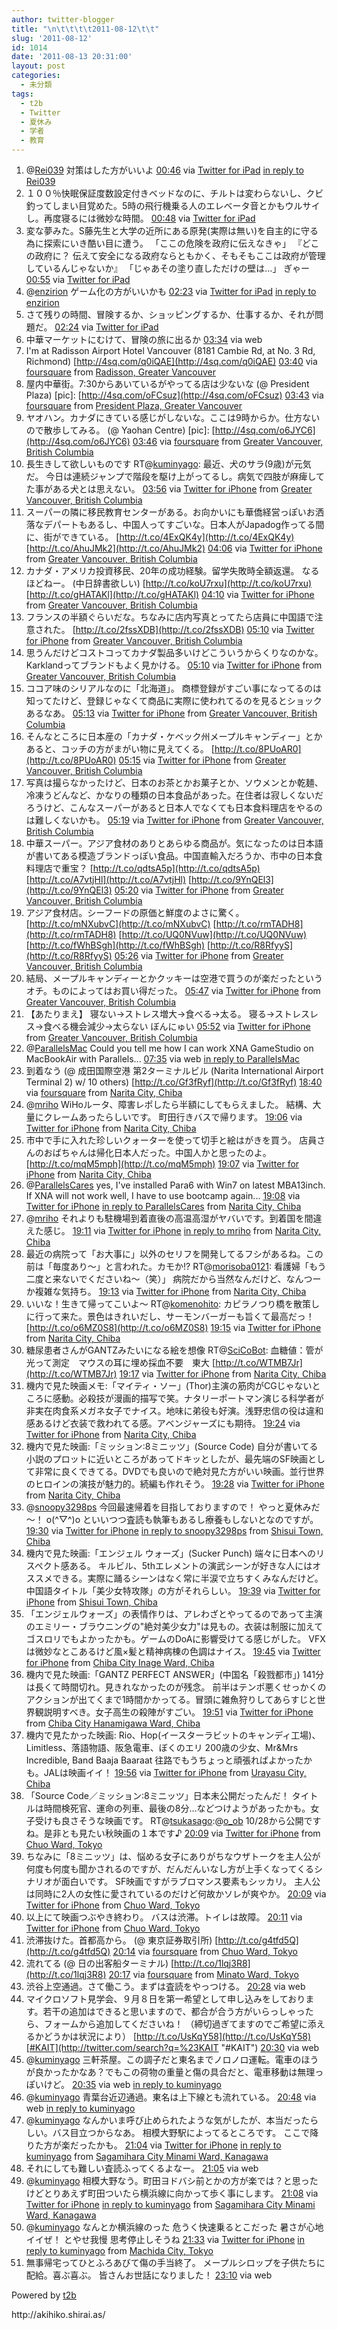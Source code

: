 ```yaml
---
author: twitter-blogger
title: "\n\t\t\t\t2011-08-12\t\t"
slug: '2011-08-12'
id: 1014
date: '2011-08-13 20:31:00'
layout: post
categories:
  - 未分類
tags:
  - t2b
  - Twitter
  - 夏休み
  - 学者
  - 教育
---
```


<div xmlns:georss="http://www.georss.org/georss">

1.  <span><span>@[Rei039](http://twitter.com/Rei039 "Rei039") 対策はした方がいいよ</span> <span>[<span>00:46</span>](http://twitter.com/o_ob/status/101982844007628800) <span>via [Twitter for iPad](http://twitter.com/#!/download/ipad)</span> [in reply to Rei039](http://twitter.com/Rei039/status/101937262786387969)</span></span>
2.  <span><span>１００％快眠保証度数設定付きベッドなのに、チルトは変わらないし、クビ釣ってしまい目覚めた。5時の飛行機乗る人のエレベータ音とかもウルサイし。再度寝るには微妙な時間。</span> <span>[<span>00:48</span>](http://twitter.com/o_ob/status/101983455247745026) <span>via [Twitter for iPad](http://twitter.com/#!/download/ipad)</span></span></span>
3.  <span><span>変な夢みた。S藤先生と大学の近所にある原発(実際は無い)を自主的に守る為に探索にいき酷い目に遭う。 「ここの危険を政府に伝えなきゃ」 『どこの政府に？ 伝えて安全になる政府ならともかく、そもそもここは政府が管理しているんじゃないか』 「じゃあその塗り直しただけの壁は…」 ぎゃー</span> <span>[<span>00:55</span>](http://twitter.com/o_ob/status/101985217857863680) <span>via [Twitter for iPad](http://twitter.com/#!/download/ipad)</span></span></span>
4.  <span><span>@[enzirion](http://twitter.com/enzirion "enzirion") ゲーム化の方がいいかも</span> <span>[<span>02:23</span>](http://twitter.com/o_ob/status/102007381210304513) <span>via [Twitter for iPad](http://twitter.com/#!/download/ipad)</span> [in reply to enzirion](http://twitter.com/enzirion/status/101985781849133056)</span></span>
5.  <span><span>さて残りの時間、冒険するか、ショッピングするか、仕事するか、それが問題だ。</span> <span>[<span>02:24</span>](http://twitter.com/o_ob/status/102007564362981376) <span>via [Twitter for iPad](http://twitter.com/#!/download/ipad)</span></span></span>
6.  <span><span>中華マーケットにむけて、冒険の旅に出るか</span> <span>[<span>03:34</span>](http://twitter.com/o_ob/status/102025282915024897) <span>via web</span></span></span>
7.  <span><span>I'm at Radisson Airport Hotel Vancouver (8181 Cambie Rd, at No. 3 Rd, Richmond) [http://4sq.com/q0iQAE](http://4sq.com/q0iQAE)</span> <span>[<span>03:40</span>](http://twitter.com/o_ob/status/102026638350483456) <span>via [foursquare](http://foursquare.com)</span> from [Radisson, Greater Vancouver<span></span>](http://maps.google.com/maps?q=49.18485915,-123.13555956)</span></span>
8.  <span><span>屋内中華街。7:30からあいているがやってる店は少ないな (@ President Plaza) [pic]: [http://4sq.com/oFCsuz](http://4sq.com/oFCsuz)</span> <span>[<span>03:43</span>](http://twitter.com/o_ob/status/102027381925093376) <span>via [foursquare](http://foursquare.com)</span> from [President Plaza, Greater Vancouver<span></span>](http://maps.google.com/maps?q=49.184848,-123.13461)</span></span>
9.  <span><span>ヤオハン。カナダにきている感じがしないな。ここは9時からか。仕方ないので散歩してみる。 (@ Yaohan Centre) [pic]: [http://4sq.com/o6JYC6](http://4sq.com/o6JYC6)</span> <span>[<span>03:46</span>](http://twitter.com/o_ob/status/102028141027012608) <span>via [foursquare](http://foursquare.com)</span> from [Greater Vancouver, British Columbia<span></span>](http://maps.google.com/maps?q=49.186209,-123.13390106)</span></span>
10.  <span><span>長生きして欲しいものです RT@[kuminyago](http://twitter.com/kuminyago "kuminyago"): 最近、犬のサラ(9歳)が元気だ。 今日は連続ジャンプで階段を駆け上がってるし。病気で四肢が麻痺してた事がある犬とは思えない。</span> <span>[<span>03:56</span>](http://twitter.com/o_ob/status/102030680619364352) <span>via [Twitter for iPhone](http://twitter.com/#!/download/iphone)</span> from [Greater Vancouver, British Columbia<span></span>](http://maps.google.com/maps?q=49.18483358,-123.13444956)</span></span>
11.  <span><span>スーパーの隣に移民教育センターがある。お向かいにも華僑経営っぽいお洒落なデパートもあるし、中国人ってすごいな。日本人がJapadog作ってる間に、街ができている。 [http://t.co/4ExQK4y](http://t.co/4ExQK4y) [http://t.co/AhuJMk2](http://t.co/AhuJMk2)</span> <span>[<span>04:06</span>](http://twitter.com/o_ob/status/102033180315484162) <span>via [Twitter for iPhone](http://twitter.com/#!/download/iphone)</span> from [Greater Vancouver, British Columbia<span></span>](http://maps.google.com/maps?q=49.18490558,-123.13513937)</span></span>
12.  <span><span>カナダ・アメリカ投資移民、20年の成功経験。留学失敗時全額返還。 なるほどねー。 (中日辞書欲しい) [http://t.co/koU7rxu](http://t.co/koU7rxu) [http://t.co/gHATAKl](http://t.co/gHATAKl)</span> <span>[<span>04:10</span>](http://twitter.com/o_ob/status/102034346898243584) <span>via [Twitter for iPhone](http://twitter.com/#!/download/iphone)</span> from [Greater Vancouver, British Columbia<span></span>](http://maps.google.com/maps?q=49.18490558,-123.13513937)</span></span>
13.  <span><span>フランスの半額ぐらいだな。ちなみに店内写真とってたら店員に中国語で注意された。 [http://t.co/2fssXDB](http://t.co/2fssXDB)</span> <span>[<span>05:10</span>](http://twitter.com/o_ob/status/102049244843753472) <span>via [Twitter for iPhone](http://twitter.com/#!/download/iphone)</span> from [Greater Vancouver, British Columbia<span></span>](http://maps.google.com/maps?q=49.19068345,-123.13071017)</span></span>
14.  <span><span>思うんだけどコストコってカナダ製品多いけどこういうからくりなのかな。Karklandってブランドもよく見かける。</span> <span>[<span>05:10</span>](http://twitter.com/o_ob/status/102049438238912512) <span>via [Twitter for iPhone](http://twitter.com/#!/download/iphone)</span> from [Greater Vancouver, British Columbia<span></span>](http://maps.google.com/maps?q=49.19068345,-123.13071017)</span></span>
15.  <span><span>ココア味のシリアルなのに「北海道」。 商標登録がすごい事になってるのは知ってたけど、登録じゃなくて商品に実際に使われてるのを見るとショックあるなあ。</span> <span>[<span>05:13</span>](http://twitter.com/o_ob/status/102050204701822976) <span>via [Twitter for iPhone](http://twitter.com/#!/download/iphone)</span> from [Greater Vancouver, British Columbia<span></span>](http://maps.google.com/maps?q=49.19051674,-123.13397855)</span></span>
16.  <span><span>そんなところに日本産の「カナダ・ケベック州メープルキャンディー」とかあると、コッチの方がまがい物に見えてくる。 [http://t.co/8PUoAR0](http://t.co/8PUoAR0)</span> <span>[<span>05:15</span>](http://twitter.com/o_ob/status/102050554754236416) <span>via [Twitter for iPhone](http://twitter.com/#!/download/iphone)</span> from [Greater Vancouver, British Columbia<span></span>](http://maps.google.com/maps?q=49.19264709,-123.15841734)</span></span>
17.  <span><span>写真は撮らなかったけど、日本のお茶とかお菓子とか、ソウメンとか乾麺、冷凍うどんなど、かなりの種類の日本食品があった。在住者は寂しくないだろうけど、こんなスーパーがあると日本人でなくても日本食料理店をやるのは難しくないかも。</span> <span>[<span>05:19</span>](http://twitter.com/o_ob/status/102051646678372352) <span>via [Twitter for iPhone](http://twitter.com/#!/download/iphone)</span> from [Greater Vancouver, British Columbia<span></span>](http://maps.google.com/maps?q=49.1943686,-123.16234821)</span></span>
18.  <span><span>中華スーパー。アジア食材のありとあらゆる商品が。気になったのは日本語が書いてある模造ブランドっぽい食品。中国直輸入だろうか、市中の日本食料理店で重宝？ [http://t.co/qdtsA5p](http://t.co/qdtsA5p) [http://t.co/A7vtjHl](http://t.co/A7vtjHl) [http://t.co/9YnQEl3](http://t.co/9YnQEl3)</span> <span>[<span>05:20</span>](http://twitter.com/o_ob/status/102051862714392577) <span>via [Twitter for iPhone](http://twitter.com/#!/download/iphone)</span> from [Greater Vancouver, British Columbia<span></span>](http://maps.google.com/maps?q=49.19478710,-123.17802679)</span></span>
19.  <span><span>アジア食材店。シーフードの原価と鮮度のよさに驚く。 [http://t.co/mNXubvC](http://t.co/mNXubvC) [http://t.co/rmTADH8](http://t.co/rmTADH8) [http://t.co/UQ0NVuw](http://t.co/UQ0NVuw) [http://t.co/fWhBSgh](http://t.co/fWhBSgh) [http://t.co/R8RfyyS](http://t.co/R8RfyyS)</span> <span>[<span>05:26</span>](http://twitter.com/o_ob/status/102053332209762304) <span>via [Twitter for iPhone](http://twitter.com/#!/download/iphone)</span> from [Greater Vancouver, British Columbia<span></span>](http://maps.google.com/maps?q=49.19478710,-123.17802679)</span></span>
20.  <span><span>結局、メープルキャンディーとかクッキーは空港で買うのが楽だったというオチ。ものによってはお買い得だった。</span> <span>[<span>05:47</span>](http://twitter.com/o_ob/status/102058569855283201) <span>via [Twitter for iPhone](http://twitter.com/#!/download/iphone)</span> from [Greater Vancouver, British Columbia<span></span>](http://maps.google.com/maps?q=49.19469493,-123.17801948)</span></span>
21.  <span><span>【あたりまえ】 寝ない→ストレス増大→食べる→太る。 寝る→ストレスレス→食べる機会減少→太らない ぼんにゅい</span> <span>[<span>05:52</span>](http://twitter.com/o_ob/status/102059964859809792) <span>via [Twitter for iPhone](http://twitter.com/#!/download/iphone)</span> from [Greater Vancouver, British Columbia<span></span>](http://maps.google.com/maps?q=49.19475989,-123.17788169)</span></span>
22.  <span><span>@[ParallelsMac](http://twitter.com/ParallelsMac "ParallelsMac") Could you tell me how I can work XNA GameStudio on MacBookAir with Parallels...</span> <span>[<span>07:35</span>](http://twitter.com/o_ob/status/102085843602247681) <span>via web</span> [in reply to ParallelsMac](http://twitter.com/ParallelsMac/status/102085422510911488)</span></span>
23.  <span><span>到着なう (@ 成田国際空港 第2ターミナルビル (Narita International Airport Terminal 2) w/ 10 others) [http://t.co/Gf3fRyf](http://t.co/Gf3fRyf)</span> <span>[<span>18:40</span>](http://twitter.com/o_ob/status/102253137569652736) <span>via [foursquare](http://foursquare.com)</span> from [Narita City, Chiba<span></span>](http://maps.google.com/maps?q=35.773742,140.388079)</span></span>
24.  <span><span>@[mriho](http://twitter.com/mriho "mriho") WiHoルータ、障害レポしたら半額にしてもらえました。 結構、大量にクレームあったらしいです。 町田行きバスで帰ります。</span> <span>[<span>19:06</span>](http://twitter.com/o_ob/status/102259820622659584) <span>via [Twitter for iPhone](http://twitter.com/#!/download/iphone)</span> from [Narita City, Chiba<span></span>](http://maps.google.com/maps?q=35.77243490,140.38743569)</span></span>
25.  <span><span>市中で手に入れた珍しいクォーターを使って切手と絵はがきを買う。 店員さんのおばちゃんは帰化日本人だった。中国人かと思ったのよ。 [http://t.co/mqM5mph](http://t.co/mqM5mph)</span> <span>[<span>19:07</span>](http://twitter.com/o_ob/status/102259948859297792) <span>via [Twitter for iPhone](http://twitter.com/#!/download/iphone)</span> from [Narita City, Chiba<span></span>](http://maps.google.com/maps?q=35.77150589,140.38931262)</span></span>
26.  <span><span>@[ParallelsCares](http://twitter.com/ParallelsCares "ParallelsCares") yes, I've installed Para6 with Win7 on latest MBA13inch. If XNA will not work well, I have to use bootcamp again...</span> <span>[<span>19:08</span>](http://twitter.com/o_ob/status/102260276023394304) <span>via [Twitter for iPhone](http://twitter.com/#!/download/iphone)</span> [in reply to ParallelsCares](http://twitter.com/ParallelsCares/status/102108753217859584) from [Narita City, Chiba<span></span>](http://maps.google.com/maps?q=35.77150589,140.38931262)</span></span>
27.  <span><span>@[mriho](http://twitter.com/mriho "mriho") それよりも駐機場到着直後の高温高湿がヤバいです。到着国を間違えた感じ。</span> <span>[<span>19:11</span>](http://twitter.com/o_ob/status/102260885606760448) <span>via [Twitter for iPhone](http://twitter.com/#!/download/iphone)</span> [in reply to mriho](http://twitter.com/mriho/status/102260078752694272) from [Narita City, Chiba<span></span>](http://maps.google.com/maps?q=35.76477359,140.38621799)</span></span>
28.  <span><span>最近の病院って「お大事に」以外のセリフを開発してるフシがあるね。この前は「毎度あり～」と言われた。カモか!? RT@[morisoba0121](http://twitter.com/morisoba0121 "morisoba0121"): 看護婦「もう二度と来ないでくださいね～（笑）」 病院だから当然なんだけど、なんつーか複雑な気持ち。</span> <span>[<span>19:13</span>](http://twitter.com/o_ob/status/102261538479546368) <span>via [Twitter for iPhone](http://twitter.com/#!/download/iphone)</span> from [Narita City, Chiba<span></span>](http://maps.google.com/maps?q=35.76469972,140.38606351)</span></span>
29.  <span><span>いいな！生きて帰ってこいよ～ RT@[komenohito](http://twitter.com/komenohito "komenohito"): カピラノつり橋を散策しに行って来た。景色はきれいだし、サーモンバーガーも旨くて最高だっ！ [http://t.co/o6MZ0S8](http://t.co/o6MZ0S8)</span> <span>[<span>19:15</span>](http://twitter.com/o_ob/status/102262072418631680) <span>via [Twitter for iPhone](http://twitter.com/#!/download/iphone)</span> from [Narita City, Chiba<span></span>](http://maps.google.com/maps?q=35.77425664,140.3804531)</span></span>
30.  <span><span>糖尿患者さんがGANTZみたいになる絵を想像 RT@[SciCoBot](http://twitter.com/SciCoBot "SciCoBot"): 血糖値：管が光って測定　マウスの耳に埋め採血不要　東大 [http://t.co/WTMB7Jr](http://t.co/WTMB7Jr)</span> <span>[<span>19:17</span>](http://twitter.com/o_ob/status/102262548535066624) <span>via [Twitter for iPhone](http://twitter.com/#!/download/iphone)</span> from [Narita City, Chiba<span></span>](http://maps.google.com/maps?q=35.77425664,140.3804531)</span></span>
31.  <span><span>機内で見た映画メモ:「マイティ・ソー」(Thor)主演の筋肉がCGじゃないところに感動。必殺技が漫画的描写で笑。ナタリーポートマン演じる科学者が非実在肉食系メガネ女子でナイス。地味に弟役も好演。浅野忠信の役は違和感あるけど衣装で救われてる感。アベンジャーズにも期待。</span> <span>[<span>19:24</span>](http://twitter.com/o_ob/status/102264176839360512) <span>via [Twitter for iPhone](http://twitter.com/#!/download/iphone)</span> from [Narita City, Chiba<span></span>](http://maps.google.com/maps?q=35.77425664,140.3804531)</span></span>
32.  <span><span>機内で見た映画:「ミッション:8ミニッツ」(Source Code) 自分が書いてる小説のプロットに近いところがあってドキッとしたが、最先端のSF映画として非常に良くできてる。DVDでも良いので絶対見た方がいい映画。並行世界のヒロインの演技が魅力的。続編も作れそう。</span> <span>[<span>19:28</span>](http://twitter.com/o_ob/status/102265236635131904) <span>via [Twitter for iPhone](http://twitter.com/#!/download/iphone)</span> from [Narita City, Chiba<span></span>](http://maps.google.com/maps?q=35.77425664,140.3804531)</span></span>
33.  <span><span>@[snoopy3298ps](http://twitter.com/snoopy3298ps "snoopy3298ps") 今回最速帰着を目指しておりますので！ やっと夏休みだ～！ o(^▽^)o といいつつ査読も執筆もあるし療養もしないとなのですが。</span> <span>[<span>19:30</span>](http://twitter.com/o_ob/status/102265780741214208) <span>via [Twitter for iPhone](http://twitter.com/#!/download/iphone)</span> [in reply to snoopy3298ps](http://twitter.com/snoopy3298ps/status/102261743442599936) from [Shisui Town, Chiba<span></span>](http://maps.google.com/maps?q=35.72133946,140.2860465)</span></span>
34.  <span><span>機内で見た映画:「エンジェル ウォーズ」(Sucker Punch) 端々に日本へのリスペクト感ある。 キルビル、5thエレメントの演武シーンが好きな人にはオススメできる。実際に踊るシーンはなく常に半涙で立ちすくみなんだけど。 中国語タイトル「美少女特攻隊」の方がそれらしい。</span> <span>[<span>19:39</span>](http://twitter.com/o_ob/status/102267919639121920) <span>via [Twitter for iPhone](http://twitter.com/#!/download/iphone)</span> from [Shisui Town, Chiba<span></span>](http://maps.google.com/maps?q=35.72133946,140.2860465)</span></span>
35.  <span><span>「エンジェルウォーズ」の表情作りは、アレわざとやってるのであって主演のエミリー・ブラウニングの"絶対美少女力"は見もの。衣装は制服に加えてゴスロリでもよかったかも。ゲームのDoAに影響受けてる感じがした。 VFXは微妙なとこあるけど風×髪と精神病棟の色調はナイス。</span> <span>[<span>19:45</span>](http://twitter.com/o_ob/status/102269535578636288) <span>via [Twitter for iPhone](http://twitter.com/#!/download/iphone)</span> from [Chiba City Inage Ward, Chiba<span></span>](http://maps.google.com/maps?q=35.64259481,140.07741749)</span></span>
36.  <span><span>機内で見た映画:「GANTZ PERFECT ANSWER」(中国名「殺戮都市」) 141分は長くて時間切れ。見きれなかったのが残念。 前半はテンポ悪くせっかくのアクションが出てくまで1時間かかってる。冒頭に雑魚狩りしてあらすじと世界観説明すべき。女子高生の殺陣がすごい。</span> <span>[<span>19:51</span>](http://twitter.com/o_ob/status/102270963248414720) <span>via [Twitter for iPhone](http://twitter.com/#!/download/iphone)</span> from [Chiba City Hanamigawa Ward, Chiba<span></span>](http://maps.google.com/maps?q=35.65188097,140.06912755)</span></span>
37.  <span><span>機内で見たかった映画: Rio、Hop(イースターラビットのキャンディ工場)、Limitless、落語物語、阪急電車、ぼくのエリ 200歳の少女、Mr&Mrs Incredible, Band Baaja Baaraat 往路でもうちょっと頑張ればよかったかも。JALは映画イイ！</span> <span>[<span>19:56</span>](http://twitter.com/o_ob/status/102272294554042368) <span>via [Twitter for iPhone](http://twitter.com/#!/download/iphone)</span> from [Urayasu City, Chiba<span></span>](http://maps.google.com/maps?q=35.65846651,139.91134202)</span></span>
38.  <span><span>「Source Code／ミッション:8ミニッツ」日本未公開だったんだ！ タイトルは時間検死官、運命の列車、最後の8分…などつけようがあったかも。女子受けも良さそうな映画です。 RT@[tsukasago](http://twitter.com/tsukasago "tsukasago"):@[o_ob](http://twitter.com/o_ob "o_ob") 10/28から公開ですね。是非とも見たい秋映画の１本です♪</span> <span>[<span>20:09</span>](http://twitter.com/o_ob/status/102275587657318400) <span>via [Twitter for iPhone](http://twitter.com/#!/download/iphone)</span> from [Chuo Ward, Tokyo<span></span>](http://maps.google.com/maps?q=35.68024224,139.78735029)</span></span>
39.  <span><span>ちなみに「8ミニッツ」は、悩める女子にありがちなウザトークを主人公が何度も何度も聞かされるのですが、だんだんいなし方が上手くなってくるシナリオが面白いです。 SF映画ですがラブロマンス要素もシッカリ。 主人公は同時に2人の女性に愛されているのだけど何故かソレが爽やか。</span> <span>[<span>20:09</span>](http://twitter.com/o_ob/status/102275630535680000) <span>via [Twitter for iPhone](http://twitter.com/#!/download/iphone)</span> from [Chuo Ward, Tokyo<span></span>](http://maps.google.com/maps?q=35.68015427,139.78756184)</span></span>
40.  <span><span>以上にて映画つぶやき終わり。 バスは渋滞。トイレは故障。</span> <span>[<span>20:11</span>](http://twitter.com/o_ob/status/102276183839879169) <span>via [Twitter for iPhone](http://twitter.com/#!/download/iphone)</span> from [Chuo Ward, Tokyo<span></span>](http://maps.google.com/maps?q=35.68100595,139.78555814)</span></span>
41.  <span><span>渋滞抜けた。首都高から。 (@ 東京証券取引所) [http://t.co/g4tfd5Q](http://t.co/g4tfd5Q)</span> <span>[<span>20:14</span>](http://twitter.com/o_ob/status/102276731108470785) <span>via [foursquare](http://foursquare.com)</span> from [Chuo Ward, Tokyo<span></span>](http://maps.google.com/maps?q=35.681913,139.778754)</span></span>
42.  <span><span>流れてる (@ 日の出客船ターミナル) [http://t.co/1lqj3R8](http://t.co/1lqj3R8)</span> <span>[<span>20:17</span>](http://twitter.com/o_ob/status/102277659928694784) <span>via [foursquare](http://foursquare.com)</span> from [Minato Ward, Tokyo<span></span>](http://maps.google.com/maps?q=35.652218,139.760526)</span></span>
43.  <span><span>渋谷上空通過。さて働こう。まずは査読をやっつける。</span> <span>[<span>20:28</span>](http://twitter.com/o_ob/status/102280365212831744) <span>via web</span></span></span>
44.  <span><span>マイクロソフト見学会、９月８日を第一希望として申し込みをしております。若干の追加はできると思いますので、都合が合う方がいらっしゃったら、フォームから追加してくださいね！ （締切過ぎてますのでご希望に添えるかどうかは状況により） [http://t.co/UsKqY58](http://t.co/UsKqY58)[#KAIT](http://twitter.com/search?q=%23KAIT "#KAIT")</span> <span>[<span>20:30</span>](http://twitter.com/o_ob/status/102280874564911104) <span>via web</span></span></span>
45.  <span><span>@[kuminyago](http://twitter.com/kuminyago "kuminyago") 三軒茶屋。この調子だと東名までノロノロ運転。電車のほうが良かったかなあ？でもこの荷物の重量と傷の具合だと、電車移動は無理っぽいけど。</span> <span>[<span>20:35</span>](http://twitter.com/o_ob/status/102282107358949377) <span>via web</span> [in reply to kuminyago](http://twitter.com/kuminyago/status/102277376125313024)</span></span>
46.  <span><span>@[kuminyago](http://twitter.com/kuminyago "kuminyago") 青葉台近辺通過。東名は上下線とも流れている。</span> <span>[<span>20:48</span>](http://twitter.com/o_ob/status/102285361547452417) <span>via web</span> [in reply to kuminyago](http://twitter.com/kuminyago/status/102284726089424896)</span></span>
47.  <span><span>@[kuminyago](http://twitter.com/kuminyago "kuminyago") なんかいま呼び止められたような気がしたが、本当だったらしい。バス目立つからなあ。 相模大野駅によってるところです。 ここで降りた方が楽だったかも。</span> <span>[<span>21:04</span>](http://twitter.com/o_ob/status/102289400620261377) <span>via [Twitter for iPhone](http://twitter.com/#!/download/iphone)</span> [in reply to kuminyago](http://twitter.com/kuminyago/status/102288781150916609) from [Sagamihara City Minami Ward, Kanagawa<span></span>](http://maps.google.com/maps?q=35.52640789,139.44364327)</span></span>
48.  <span><span>それにしても難しい査読ふってくるよなー。</span> <span>[<span>21:05</span>](http://twitter.com/o_ob/status/102289762676772864) <span>via web</span></span></span>
49.  <span><span>@[kuminyago](http://twitter.com/kuminyago "kuminyago") 相模大野なう。町田ヨドバシ前とかの方が楽では？と思ったけどとりあえず町田ついたら横浜線に向かって歩く事にします。</span> <span>[<span>21:08</span>](http://twitter.com/o_ob/status/102290535674421248) <span>via [Twitter for iPhone](http://twitter.com/#!/download/iphone)</span> [in reply to kuminyago](http://twitter.com/kuminyago/status/102289913814327296) from [Sagamihara City Minami Ward, Kanagawa<span></span>](http://maps.google.com/maps?q=35.52640789,139.44364327)</span></span>
50.  <span><span>@[kuminyago](http://twitter.com/kuminyago "kuminyago") なんとか横浜線のった 危うく快速乗るとこだった 暑さが心地イイぜ！ とやせ我慢 思考停止しそうね</span> <span>[<span>21:33</span>](http://twitter.com/o_ob/status/102296624679759872) <span>via [Twitter for iPhone](http://twitter.com/#!/download/iphone)</span> [in reply to kuminyago](http://twitter.com/kuminyago/status/102294272690233344) from [Machida City, Tokyo<span></span>](http://maps.google.com/maps?q=35.54175381,139.44547958)</span></span>
51.  <span><span>無事帰宅ってひとふろあびて傷の手当終了。 メープルシロップを子供たちに配給。喜ぶ喜ぶ。 皆さんお世話になりました！</span> <span>[<span>23:10</span>](http://twitter.com/o_ob/status/102321241247059968) <span>via web</span></span></span>

</div>

Powered by [t2b](http://t2b.utilz.jp/)

<div>http://akihiko.shirai.as/</div>